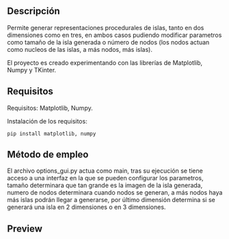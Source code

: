 Descripción
---
Permite generar representaciones procedurales de islas, tanto en dos dimensiones como en tres, en ambos casos pudiendo modificar parametros como tamaño de la isla generada o número de nodos (los nodos actuan como nucleos de las islas, a más nodos, más islas).

El proyecto es creado experimentando con las librerías de Matplotlib, Numpy y TKinter.

Requisitos
---
Requisitos: Matplotlib, Numpy.

Instalación de los requisitos:
```
pip install matplotlib, numpy
```

Método de empleo
---
El archivo options_gui.py actua como main, tras su ejecución se tiene acceso a una interfaz en la que se pueden configurar los parametros, tamaño determinara que tan grande es la imagen de la isla generada, numero de nodos determinara cuando nodos se generan, a más nodos haya más islas podrán llegar a generarse, por último dimensión determina si se generará una isla en 2 dimensiones o en 3 dimensiones. 

Preview
---
